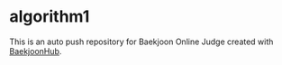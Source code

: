 # algorithm1
This is an auto push repository for Baekjoon Online Judge created with [BaekjoonHub](https://github.com/BaekjoonHub/BaekjoonHub).
